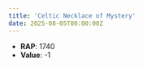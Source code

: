 ```yaml
---
title: 'Celtic Necklace of Mystery'
date: 2025-08-05T00:00:00Z
---
```

- **RAP**: 1740
- **Value**: -1
